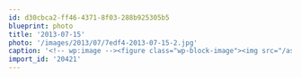 ```yaml
---
id: d30cbca2-ff46-4371-8f03-288b925305b5
blueprint: photo
title: '2013-07-15'
photo: '/images/2013/07/7edf4-2013-07-15-2.jpg'
caption: '<!-- wp:image --><figure class="wp-block-image"><img src="/assets/images/2013/07/7edf4-2013-07-15-2.jpg" /></figure><!-- /wp:image --><!-- wp:paragraph --><p>Just another Lake Okanagan sunset</p><!-- /wp:paragraph -->'
import_id: '20421'
---
```

